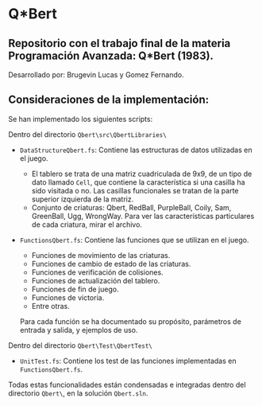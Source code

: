 # Q*Bert

## Repositorio con el trabajo final de la materia Programación Avanzada: Q*Bert (1983).

 Desarrollado por: Brugevin Lucas y Gomez Fernando.

## Consideraciones de la implementación:

Se han implementado los siguientes scripts:


Dentro del directorio `Qbert\src\QbertLibraries\`
- `DataStructureQbert.fs`: Contiene las estructuras de datos utilizadas en el juego. 

    - El tablero se trata de una matriz cuadriculada de 9x9, de un tipo de dato llamado `Cell`, que contiene la característica si una casilla ha sido visitada o no. Las casillas funcionales se tratan de la parte superior izquierda de la matriz. 
    - Conjunto de criaturas: Qbert, RedBall, PurpleBall, Coily, Sam, GreenBall, Ugg, WrongWay. Para ver las características particulares de cada criatura, mirar el archivo.

- `FunctionsQbert.fs`: Contiene las funciones que se utilizan en el juego. 

    - Funciones de movimiento de las criaturas.
    - Funciones de cambio de estado de las criaturas.
    - Funciones de verificación de colisiones.
    - Funciones de actualización del tablero.
    - Funciones de fin de juego.
    - Funciones de victoria.
    - Entre otras.

    Para cada función se ha documentado su propósito, parámetros de entrada y salida, y ejemplos de uso.

Dentro del directorio `Qbert\Test\QbertTest\`
- `UnitTest.fs`: Contiene los test de las funciones implementadas en `FunctionsQbert.fs`. 

Todas estas funcionalidades están condensadas e integradas dentro del directorio `Qbert\`, en la solución `Qbert.sln`.